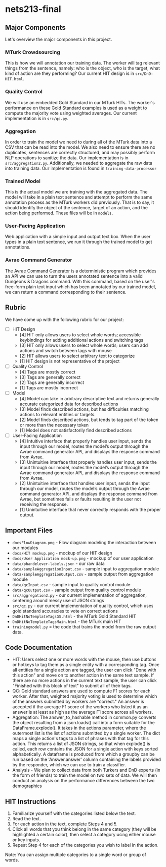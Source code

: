# nets213-final

## Major Components

Let's overview the major components in this project.

### MTurk Crowdsourcing

This is how we will annotation our training data. The worker will tag relevant
things from the sentence, namely: who is the object, who is the target, what
kind of action are they performing? Our current HIT design is in
`src/DnD-HIT.html`.

### Quality Control

We will use an embedded Gold Standard in our MTurk HITs. The worker's
performance on these Gold Standard examples is used as a weight to compute the
majority vote using weighted averages. Our current implementation is in
`src/qc.py`.

### Aggregation

In order to train the model we need to during all of the MTurk data into a CSV
that can be read into the model. We also need to ensure there are no duplicates,
sentences are correctly structured, and may possibly perform NLP operations to
sanitize the data. Our implementation is in `src/aggregation2.py`. Additionally,
we needed to aggregate the raw data into training data. Our implementation is found 
in `training-data-processor`

### Trained Model

This is the actual model we are training with the aggregated data. The model
will take in a plain text sentence and attempt to perform the same annotation
process as the MTurk workers did previously. That is to say, it should identify
the object of the sentence, target of an action, and the action being performed.
These files will be in `models`.

### User-Facing Application

Web application with a simple input and output text box. When the user types in
a plain text sentence, we run it through the trained model to get annotations.


### Avrae Command Generator

The [Avrae Command Generator](https://avrae.io/) is a deterministic program
which provides an API we can use to turn the users annotated sentence into a
valid Dungeons & Dragons command. With this command, based on the user's
free-form plain text input which has been annotated by our trained model, we can
return a command corresponding to their sentence.

## Rubric

We have come up with the following rubric for our project:

- [ ] HIT Design
  - [4] HIT only allows users to select whole words; accessible keybindings for
    adding additional actions and switching tags
  - [3] HIT only allows users to select whole words; users can add actions and
    switch between tags with mouse
  - [2] HIT allows users to select arbitrary text to categorize
  - [1] HIT design is not representative of the project
- [ ] Quality Control
  - [4] Tags are mostly correct
  - [3] Tags are generally correct
  - [2] Tags are generally incorrect
  - [1] Tags are mostly incorrect
- [ ] Model
  - [4] Model can take in arbitrary descriptive text and returns generally
    accurate categorized data for described actions
  - [3] Model finds described actions, but has difficulties matching actions to
    relevant entities or targets
  - [2] Model finds described actions, but tends to tag part of the token or
    more than the necessary token
  - [1] Model does not satisfactorily find described actions
- [ ] User-Facing Application
  - [4] Intuitive interface that properly handles user input, sends the input
    through our model, routes the model’s output through the Avrae command
    generator API, and displays the response command from Avrae.
  - [3] Unintuitive interface that properly handles user input, sends the input
    through our model, routes the model’s output through the Avrae command
    generator API, and displays the response command from Avrae.
  - [2] Unintuitive interface that handles user input, sends the input through
    our model, routes the model’s output through the Avrae command generator
    API, and displays the response command from Avrae, but sometimes fails or
    faults resulting in the user not receiving the response.
  - [1] Unintuitive interface that never correctly responds with the proper
    output.

## Important Files

- `docsFlowDiagram.png` - Flow diagram modeling the interaction between our
  modules
- `docs/HIT mockup.png` - mockup of our HIT design
- `docs/User Application mock-up.png` - mockup of our user application
- `data/phandelever-labels.json` - our raw data
- `data/sampleAggregationInput.csv` - sample input to aggregation module
- `data/sampleAggregationOutput.csv` - sample output from aggregation module
- `data/qcInput.csv` - sample input to quality control module
- `data/qcOutput.csv` - sample output from quality control module
- `src/aggregation2.py` - our current implementation of aggregation, centering
  around messy use of JSON strings
- `src/qc.py` - our current implementation of quality control, which uses gold
  standard accuracies to vote on correct actions
- `DnDHitNoTemplateTagsGS.html` - the MTurk Gold Standard HIT
- `DnDHitNoTemplateTagsMain.html` - the MTurk main HIT
- `trainingmodel.py` = the code that trains the model from the raw output data. 

## Code Documentation

- HIT: Users select one or more words with the mouse, then use buttons or hotkeys to tag them as a single entity with a corresponding tag. Once all entities for a single action are tagged, the user can click "Done with this action" and move on to another action in the same text sample. If there are no more actions in the current text sample, the user can click "Finished with this block of text" to submit all of their tags.
- QC: Gold standard answers are used to compute F1 scores for each worker. After that, weighted majority voting is used to determine which of the answers submitted by workers are "correct." An answer is accepted if the average F1 score of the workers who listed it as an answer is at least as high as the average F1 score across all workers.
- Aggregation:
The answer_to_hashable method in common.py converts the object resulting from a json.loads() call into a form suitable
  for the DataFrame.explode(). It takes in the actions parameter, where the outermost list is the list of actions submitted by a
  single worker. The dict maps a single action's tags to a list of phrases with that tag for this action.
  This returns a list of JSON strings, so that when explode() is called, each row contains the JSON for a single action with 
  keys sorted alphabetically.
A dataframe is produced from which a groupby can be run based on the 'Answer.answer' column containing the labels provided by the responder, 
  which we can use to train a classifier.
- Analysis - We plan to collect data from both Turkers and DnD experts (in the form of friends) to train the model on two sets of data. We will then conduct an analysis on the performance differences between the two demographics

## HIT Instructions
1. Familiarize yourself with the categories listed below the text. 
2. Read the text. 
3. For each action in the text, complete Steps 4 and 5. 
4. Click all words that you think belong in the same category (they will be highlighted a certain color), then select a category using either mouse or key inputs. 
5. Repeat Step 4 for each of the categories you wish to label in the action. 

Note: You can assign multiple categories to a single word or group of words. 

